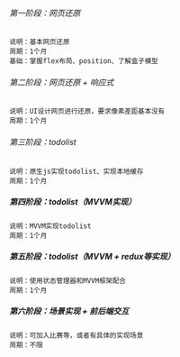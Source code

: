 ###### 第一阶段：网页还原

    说明：基本网页还原
    周期：1个月
    基础：掌握flex布局、position、了解盒子模型

###### 第二阶段：网页还原 + 响应式

    说明：UI设计网页进行还原，要求像素差距基本没有
    周期：1个月

###### 第三阶段：todolist

    说明：原生js实现todolist、实现本地缓存
    周期：1个月

##### 第四阶段：todolist（MVVM实现）

    说明：MVVM实现todolist
    周期：1个月

##### 第五阶段：todolist（MVVM + redux等实现）

    说明：使用状态管理器和MVVM框架配合
    周期：1个月

##### 第六阶段：场景实现 + 前后端交互

    说明：可加入比赛等，或者有具体的实现场景
    周期：不限

